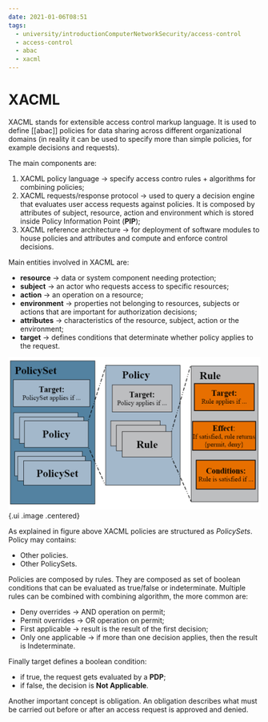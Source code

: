 ```yaml
---
date: 2021-01-06T08:51
tags:
  - university/introductionComputerNetworkSecurity/access-control
  - access-control
  - abac
  - xacml
---
```


# XACML
XACML stands for extensible access control markup language. It is used to define [[abac]] policies for data sharing across different organizational domains (in reality it can be used to specify more than simple policies, for example decisions and requests).

The main components are:

1. XACML policy language → specify access contro rules + algorithms for combining policies;
2. XACML requests/response protocol → used to query a decision engine that evaluates user access requests against policies. It is composed by attributes of subject, resource, action and environment which is stored inside Policy Information Point (**PIP**);
3. XACML reference architecture → for deployment of software modules to house policies and attributes and compute and enforce control decisions.

Main entities involved in XACML are:

* **resource** → data or system component needing protection;
* **subject** → an actor who requests access to specific resources;
* **action** → an operation on a resource;
* **environment** → properties not belonging to resources, subjects or actions that are important for authorization decisions;
* **attributes** → characteristics of the resource, subject, action or the environment;
* **target** → defines conditions that determinate whether policy applies to the request.

![](./static/xacmlPolicyStructure.png){.ui .image .centered}

As explained in figure above XACML policies are structured as *PolicySets*. Policy may contains:

* Other policies.
* Other PolicySets.

Policies are composed by rules. They are composed as set of boolean conditions that can be evaluated as true/false or indeterminate. Multiple rules can be combined with combining algorithm, the more common are:

* Deny overrides → AND operation on permit;
* Permit overrides → OR operation on permit;
* First applicable → result is the result of the first decision;
* Only one applicable → if more than one decision applies, then the result is Indeterminate.

Finally target defines a boolean condition:

* if true, the request gets evaluated by a **PDP**;
* if false, the decision is **Not Applicable**.

Another important concept is obligation. An obligation describes what must be carried out before or after an access request is approved and denied.
